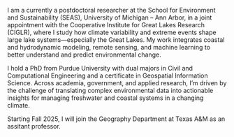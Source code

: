 I am a currently a postdoctoral researcher at the School for Environment and Sustainability (SEAS), University of Michigan – Ann Arbor, in a joint appointment with the Cooperative Institute for Great Lakes Research (CIGLR), where I study how climate variability and extreme events shape large lake systems—especially the Great Lakes. My work integrates coastal and hydrodynamic modeling, remote sensing, and machine learning to better understand and predict environmental change.

I hold a PhD from Purdue University with dual majors in Civil and Computational Engineering and a certificate in Geospatial Information Science. Across academia, government, and applied research, I’m driven by the challenge of translating complex environmental data into actionable insights for managing freshwater and coastal systems in a changing climate.

Starting Fall 2025, I will join the Geography Department at Texas A&M as an assitant professor.
